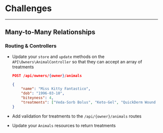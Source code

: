 # Challenges

---

## Many-to-Many Relationships

### Routing & Controllers

- Update your `store` and `update` methods on the `API\Owners\AnimalController` so that they can accept an array of treatments

    ```json
    POST /api/owners/{owner}/animals

    {
        "name": "Miss Kitty Fantastico",
        "dob": "1996-03-10",
        "biteyness": 4,
        "treatments": ["Veda-Sorb Bolus", "Keto-Gel", "QuickDerm Wound Ointment"]
    }
    ```

- Add validation for treatments to the `/api/{owner}/animals` routes
- Update your `Animals` resources to return treatments
